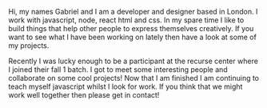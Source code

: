 Hi, my names Gabriel and I am a developer and designer based in London. I work with javascript, node, react html and css. In my spare time I like to build things that help other people to express themselves creatively. If you want to see what I have been working on lately then have a look at some of my projects.

Recently I was lucky enough to be a participant at the recurse center where I joined their fall 1 batch. I got to meet some interesting people and collaborate on some cool projects! Now that I am finished I am continuing to teach myself javascript whilst I look for work. If you think that we might work well together then please get in contact!
